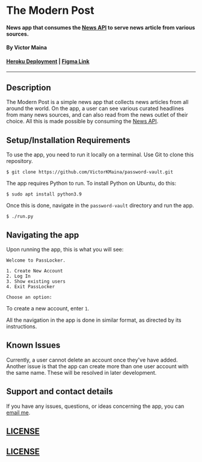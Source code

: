 # The Modern Post
#### News app that consumes the [News API](https://newsapi.org/) to serve news article from various sources.
#### By **Victor Maina**
#### [Heroku Deployment](https://the-modern-post-app.herokuapp.com/) | [Figma Link](https://www.figma.com/file/QL9rfOwNUnNPj4AbpJy7KH/The-Modern-Post?node-id=0%3A1)

---
## Description
The Modern Post is a simple news app that collects news articles from all around the world. On the app, a user can see various curated headlines from many news sources, and can also read from the news outlet of their choice. All this is made possible by consuming the [News API](https://newsapi.org/).

## Setup/Installation Requirements

To use the app, you need to run it locally on a terminal. Use Git to clone this repository.
```
$ git clone https://github.com/VictorKMaina/password-vault.git
```

The app requires Python to run. To install Python on Ubuntu, do this:
```
$ sudo apt install python3.9
```

Once this is done, navigate in the `password-vault` directory and run the app.
```
$ ./run.py
```

## Navigating the app
Upon running the app, this is what you will see:
```
Welcome to PassLocker.

1. Create New Account
2. Log In
3. Show existing users
4. Exit PassLocker

Choose an option:
```

To create a new account, enter `1`.

All the navigation in the app is done in similar format, as directed by its instructions.

## Known Issues
Currently, a user cannot delete an account once they've have added. Another issue is that the app can create more than one user account with the same name. These will be resolved in later development.

## Support and contact details
If you have any issues, questions, or ideas concerning the app, you can [email me](mailto:contact@victormaina.com).

## [LICENSE](./LICENSE)

## [LICENSE](/LICENSE)